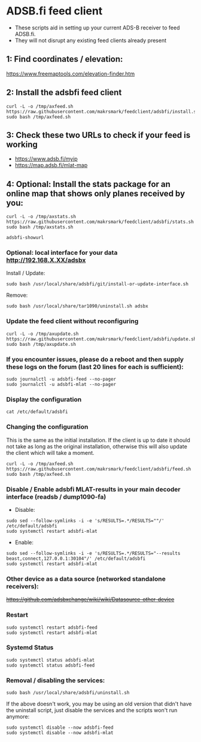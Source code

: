 # ADSB.fi feed client

- These scripts aid in setting up your current ADS-B receiver to feed ADSB.fi.
- They will not disrupt any existing feed clients already present

## 1: Find coordinates / elevation:

<https://www.freemaptools.com/elevation-finder.htm>

## 2: Install the adsbfi feed client

```
curl -L -o /tmp/axfeed.sh https://raw.githubusercontent.com/makrsmark/feedclient/adsbfi/install.sh
sudo bash /tmp/axfeed.sh
```

## 3: Check these two URLs to check if your feed is working

- <https://www.adsb.fi/myip>
- <https://map.adsb.fi/mlat-map>

## 4: Optional: Install the stats package for an online map that shows only planes received by you:

```
curl -L -o /tmp/axstats.sh https://raw.githubusercontent.com/makrsmark/feedclient/adsbfi/stats.sh
sudo bash /tmp/axstats.sh

adsbfi-showurl
```

### Optional: local interface for your data http://192.168.X.XX/adsbx

Install / Update:
```
sudo bash /usr/local/share/adsbfi/git/install-or-update-interface.sh
```
Remove:
```
sudo bash /usr/local/share/tar1090/uninstall.sh adsbx
```

### Update the feed client without reconfiguring

```
curl -L -o /tmp/axupdate.sh https://raw.githubusercontent.com/makrsmark/feedclient/adsbfi/update.sh
sudo bash /tmp/axupdate.sh
```


### If you encounter issues, please do a reboot and then supply these logs on the forum (last 20 lines for each is sufficient):

```
sudo journalctl -u adsbfi-feed --no-pager
sudo journalctl -u adsbfi-mlat --no-pager
```


### Display the configuration

```
cat /etc/default/adsbfi
```

### Changing the configuration

This is the same as the initial installation.
If the client is up to date it should not take as long as the original installation,
otherwise this will also update the client which will take a moment.

```
curl -L -o /tmp/axfeed.sh https://raw.githubusercontent.com/makrsmark/feedclient/adsbfi/feed.sh
sudo bash /tmp/axfeed.sh
```

### Disable / Enable adsbfi MLAT-results in your main decoder interface (readsb / dump1090-fa)

- Disable:

```
sudo sed --follow-symlinks -i -e 's/RESULTS=.*/RESULTS=""/' /etc/default/adsbfi
sudo systemctl restart adsbfi-mlat
```
- Enable:

```
sudo sed --follow-symlinks -i -e 's/RESULTS=.*/RESULTS="--results beast,connect,127.0.0.1:30104"/' /etc/default/adsbfi
sudo systemctl restart adsbfi-mlat
```

### Other device as a data source (networked standalone receivers):

~~https://github.com/adsbxchange/wiki/wiki/Datasource-other-device~~

### Restart

```
sudo systemctl restart adsbfi-feed
sudo systemctl restart adsbfi-mlat
```


### Systemd Status

```
sudo systemctl status adsbfi-mlat
sudo systemctl status adsbfi-feed
```


### Removal / disabling the services:

```
sudo bash /usr/local/share/adsbfi/uninstall.sh
```

If the above doesn't work, you may be using an old version that didn't have the uninstall script, just disable the services and the scripts won't run anymore:

```
sudo systemctl disable --now adsbfi-feed
sudo systemctl disable --now adsbfi-mlat
```

